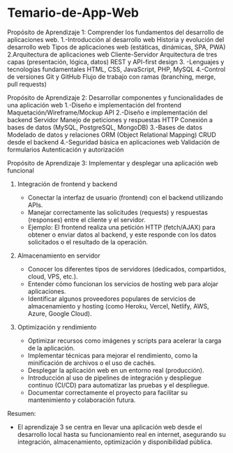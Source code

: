 
# Temario-de-App-Web
Propósito de Aprendizaje 1: Comprender los fundamentos del desarrollo de aplicaciones web.
1.-Introducción al desarrollo web
Historia y evolución del desarrollo web
Tipos de aplicaciones web (estáticas, dinámicas, SPA, PWA)
2.Arquitectura de aplicaciones web
Cliente-Servidor
Arquitectura de tres capas (presentación, lógica, datos)
REST y API-first design
3. -Lenguajes y tecnologías fundamentales
HTML, CSS, JavaScript, PHP, MySQL
4.-Control de versiones
Git y GitHub
Flujo de trabajo con ramas (branching, merge, pull requests)

Propósito de Aprendizaje 2: Desarrollar componentes y funcionalidades de una aplicación web
1.-Diseño e implementación del frontend
Maquetación/Wireframe/Mockup
API
2.-Diseño e implementación del backend
Servidor
Manejo de peticiones y respuestas HTTP
Conexión a bases de datos (MySQL, PostgreSQL, MongoDB)
3.-Bases de datos
 Modelado de datos y relaciones
ORM (Object Relational Mapping)
CRUD desde el backend
4.-Seguridad básica en aplicaciones web
Validación de formularios
Autenticación y autorización 

Propósito de Aprendizaje 3: Implementar y desplegar una aplicación web funcional

1. Integración de frontend y backend
   - Conectar la interfaz de usuario (frontend) con el backend utilizando APIs.
   - Manejar correctamente las solicitudes (requests) y respuestas (responses) entre el cliente y el servidor.
   - Ejemplo: El frontend realiza una petición HTTP (fetch/AJAX) para obtener o enviar datos al backend, y este responde con los datos solicitados o el resultado de la operación.

2. Almacenamiento en servidor
   - Conocer los diferentes tipos de servidores (dedicados, compartidos, cloud, VPS, etc.).
   - Entender cómo funcionan los servicios de hosting web para alojar aplicaciones.
   - Identificar algunos proveedores populares de servicios de almacenamiento y hosting (como Heroku, Vercel, Netlify, AWS, Azure, Google Cloud).

3. Optimización y rendimiento
   - Optimizar recursos como imágenes y scripts para acelerar la carga de la aplicación.
   - Implementar técnicas para mejorar el rendimiento, como la minificación de archivos o el uso de cachés.
   - Desplegar la aplicación web en un entorno real (producción).
   - Introducción al uso de pipelines de integración y despliegue continuo (CI/CD) para automatizar las pruebas y el despliegue.
   - Documentar correctamente el proyecto para facilitar su mantenimiento y colaboración futura.

Resumen:
- El aprendizaje 3 se centra en llevar una aplicación web desde el desarrollo local hasta su funcionamiento real en internet, asegurando su integración, almacenamiento, optimización y disponibilidad pública.
